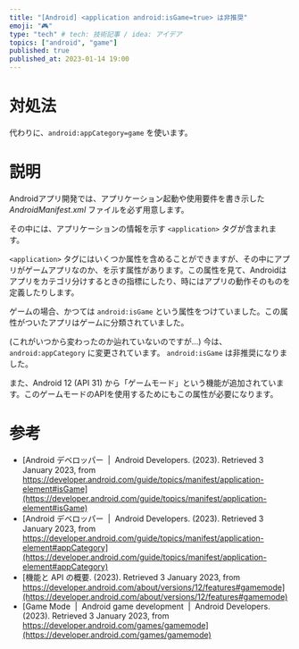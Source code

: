 ```yaml
---
title: "[Android] <application android:isGame=true> は非推奨"
emoji: "🎮"
type: "tech" # tech: 技術記事 / idea: アイデア
topics: ["android", "game"]
published: true
published_at: 2023-01-14 19:00
---
```


# 対処法
代わりに、`android:appCategory=game` を使います。



# 説明
Androidアプリ開発では、アプリケーション起動や使用要件を書き示した _AndroidManifest.xml_ ファイルを必ず用意します。

その中には、アプリケーションの情報を示す `<application>` タグが含まれます。

`<application>` タグにはいくつか属性を含めることができますが、その中にアプリがゲームアプリなのか、を示す属性があります。この属性を見て、Androidはアプリをカテゴリ分けするときの指標にしたり、時にはアプリの動作そのものを定義したりします。

ゲームの場合、かつては `android:isGame` という属性をつけていました。この属性がついたアプリはゲームに分類されていました。

(これがいつから変わったのか辿れていないのですが…) 今は、`android:appCategory` に変更されています。 `android:isGame` は非推奨になりました。

また、Android 12 (API 31) から「ゲームモード」という機能が追加されています。このゲームモードのAPIを使用するためにもこの属性が必要になります。



# 参考

- [Android デベロッパー  |  Android Developers. (2023). Retrieved 3 January 2023, from https://developer.android.com/guide/topics/manifest/application-element#isGame](https://developer.android.com/guide/topics/manifest/application-element#isGame)
- [Android デベロッパー  |  Android Developers. (2023). Retrieved 3 January 2023, from https://developer.android.com/guide/topics/manifest/application-element#appCategory](https://developer.android.com/guide/topics/manifest/application-element#appCategory)
- [機能と API の概要. (2023). Retrieved 3 January 2023, from https://developer.android.com/about/versions/12/features#gamemode](https://developer.android.com/about/versions/12/features#gamemode)
- [Game Mode  |  Android game development  |  Android Developers. (2023). Retrieved 3 January 2023, from https://developer.android.com/games/gamemode](https://developer.android.com/games/gamemode)
